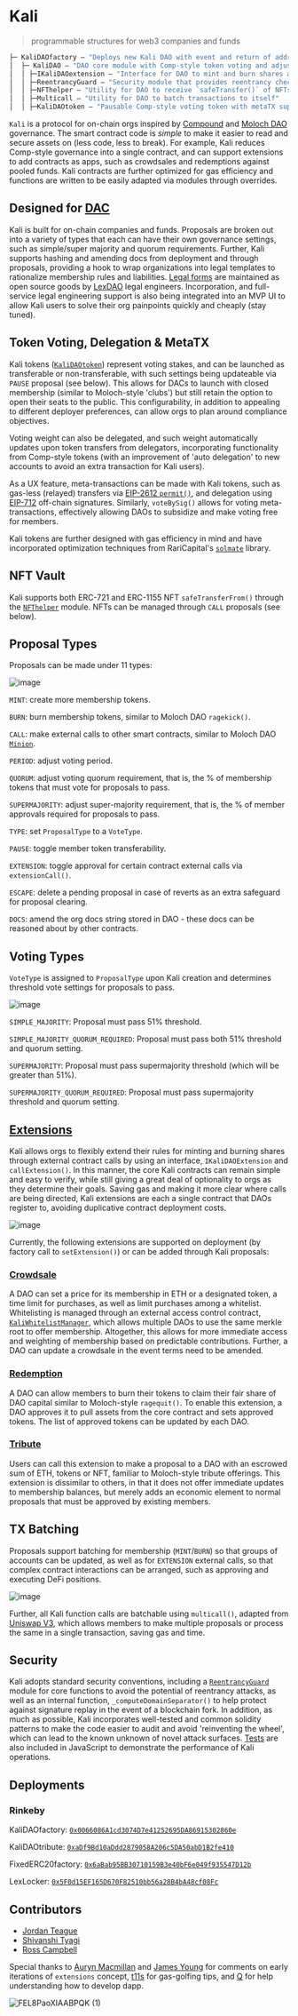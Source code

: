 # Kali
> programmable structures for web3 companies and funds

```ml
├─ KaliDAOfactory — "Deploys new Kali DAO with event and return of address"
│  ├─ KaliDAO — "DAO core module with Comp-style token voting and adjustment of membership, low-level calls on quorum/supermajority"
│  │ ├─IKaliDAOextension — "Interface for DAO to mint and burn shares as outputs of interactions with whitelisted external contracts"
│  │ ├─ReentrancyGuard — "Security module that provides reentrancy checks on core DAO functions"
│  │ ├─NFThelper — "Utility for DAO to receive `safeTransfer()` of NFTs under ERC-721 & ERC-1155 standards"
│  │ ├─Multicall — "Utility for DAO to batch transactions to itself"
│  │ ├─KaliDAOtoken — "Pausable Comp-style voting token with metaTX support"
```

`Kali` is a protocol for on-chain orgs inspired by [Compound](https://github.com/compound-finance/compound-protocol/tree/master/contracts/Governance) and [Moloch DAO](https://github.com/MolochVentures/moloch) governance. The smart contract code is *simple* to make it easier to read and secure assets on (less code, less to break). For example, Kali reduces Comp-style governance into a single contract, and can support extensions to add contracts as apps, such as crowdsales and redemptions against pooled funds. Kali contracts are further optimized for gas efficiency and functions are written to be easily adapted via modules through overrides. 

## Designed for [DAC](https://lawbitrage.typepad.com/blog/2015/02/empowering-distributed-autonomous-companies.html)

Kali is built for on-chain companies and funds. Proposals are broken out into a variety of types that each can have their own governance settings, such as simple/super majority and quorum requirements. Further, Kali supports hashing and amending docs from deployment and through proposals, providing a hook to wrap organizations into legal templates to rationalize membership rules and liabilities. [Legal forms](./legal) are maintained as open source goods by [LexDAO](https://twitter.com/lex_DAO) legal engineers. Incorporation, and full-service legal engineering support is also being integrated into an MVP UI to allow Kali users to solve their org painpoints quickly and cheaply (stay tuned).

## Token Voting, Delegation & MetaTX

Kali tokens ([`KaliDAOtoken`](https://github.com/lexDAO/Kali/blob/main/contracts/KaliDAOtoken.sol)) represent voting stakes, and can be launched as transferable or non-transferable, with such settings being updateable via `PAUSE` proposal (see below). This allows for DACs to launch with closed membership (similar to Moloch-style 'clubs') but still retain the option to open their seats to the public. This configurability, in addition to appealing to different deployer preferences, can allow orgs to plan around compliance objectives.

Voting weight can also be delegated, and such weight automatically updates upon token transfers from delegators, incorporating functionality from Comp-style tokens (with an improvement of 'auto delegation' to new accounts to avoid an extra transaction for Kali users). 

As a UX feature, meta-transactions can be made with Kali tokens, such as gas-less (relayed) transfers via [EIP-2612 `permit()`](https://eips.ethereum.org/EIPS/eip-2612), and delegation using [EIP-712](https://eips.ethereum.org/EIPS/eip-712) off-chain signatures. Similarly, `voteBySig()` allows for voting meta-transactions, effectively allowing DAOs to subsidize and make voting free for members. 

Kali tokens are further designed with gas efficiency in mind and have incorporated optimization techniques from RariCapital's [`solmate`](https://github.com/Rari-Capital/solmate/blob/main/src/tokens/ERC20.sol) library.

## NFT Vault

Kali supports both ERC-721 and ERC-1155 NFT `safeTransferFrom()` through the [`NFThelper`](https://github.com/lexDAO/Kali/blob/main/contracts/NFThelper.sol) module. NFTs can be managed through `CALL` proposals (see below).

## Proposal Types

Proposals can be made under 11 types: 

![image](https://user-images.githubusercontent.com/92001561/146144169-361124fb-1f3f-4477-a58f-9d093e1b57c0.png)

`MINT`: create more membership tokens.

`BURN`: burn membership tokens, similar to Moloch DAO `ragekick()`.

`CALL`: make external calls to other smart contracts, similar to Moloch DAO [`Minion`](https://github.com/raid-guild/moloch-minion). 

`PERIOD`: adjust voting period.

`QUORUM`: adjust voting quorum requirement, that is, the % of membership tokens that must vote for proposals to pass.

`SUPERMAJORITY`: adjust super-majority requirement, that is, the % of member approvals required for proposals to pass.

`TYPE`: set `ProposalType` to a `VoteType`.

`PAUSE`: toggle member token transferability.

`EXTENSION`: toggle approval for certain contract external calls via `extensionCall()`.

`ESCAPE`: delete a pending proposal in case of reverts as an extra safeguard for proposal clearing.

`DOCS`: amend the org docs string stored in DAO - these docs can be reasoned about by other contracts.

## Voting Types

`VoteType` is assigned to `ProposalType` upon Kali creation and determines threshold vote settings for proposals to pass.

![image](https://user-images.githubusercontent.com/92001561/143672159-7b19ce76-eeca-4468-b26f-e0914f347923.png)

`SIMPLE_MAJORITY`: Proposal must pass 51% threshold.

`SIMPLE_MAJORITY_QUORUM_REQUIRED`: Proposal must pass both 51% threshold and quorum setting.

`SUPERMAJORITY`: Proposal must pass supermajority threshold (which will be greater than 51%).

`SUPERMAJORITY_QUORUM_REQUIRED`: Proposal must pass supermajority threshold and quorum setting.

## [Extensions](./contracts/extensions)

Kali allows orgs to flexibly extend their rules for minting and burning shares through external contract calls by using an interface, `IKaliDAOExtension` and `callExtension()`. In this manner, the core Kali contracts can remain simple and easy to verify, while still giving a great deal of optionality to orgs as they determine their goals. Saving gas and making it more clear where calls are being directed, Kali extensions are each a single contract that DAOs register to, avoiding duplicative contract deployment costs.

![image](https://user-images.githubusercontent.com/92001561/144905154-3735687b-fde9-43c2-9d6b-2f172ceb9f66.png)

Currently, the following extensions are supported on deployment (by factory call to `setExtension()`) or can be added through Kali proposals:

### [Crowdsale](./contracts/extensions/crowdsale)

A DAO can set a price for its membership in ETH or a designated token, a time limit for purchases, as well as limit purchases among a whitelist. Whitelisting is managed through an external access control contract, [`KaliWhitelistManager`](https://github.com/lexDAO/Kali/blob/main/contracts/access/KaliWhiteListManager.sol), which allows multiple DAOs to use the same merkle root to offer membership. Altogether, this allows for more immediate access and weighting of membership based on predictable contributions. Further, a DAO can update a crowdsale in the event terms need to be amended.

### [Redemption](./contracts/extensions/redemption)

A DAO can allow members to burn their tokens to claim their fair share of DAO capital similar to Moloch-style `ragequit()`. To enable this extension, a DAO approves it to pull assets from the core contract and sets approved tokens. The list of approved tokens can be updated by each DAO.

### [Tribute](./contracts/extensions/tribute)

Users can call this extension to make a proposal to a DAO with an escrowed sum of ETH, tokens or NFT, familiar to Moloch-style tribute offerings. This extension is dissimilar to others, in that it does not offer immediate updates to membership balances, but merely adds an economic element to normal proposals that must be approved by existing members.

## TX Batching

Proposals support batching for membership (`MINT`/`BURN`) so that groups of accounts can be updated, as well as for `EXTENSION` external calls, so that complex contract interactions can be arranged, such as approving and executing DeFi positions.

![image](https://user-images.githubusercontent.com/92001561/144905292-0a4d752d-f251-40fd-b9af-538579437efa.png)

Further, all Kali function calls are batchable using `multicall()`, adapted from [Uniswap V3](https://github.com/Uniswap/v3-periphery/blob/main/contracts/base/Multicall.sol), which allows members to make multiple proposals or process the same in a single transaction, saving gas and time. 

## Security

Kali adopts standard security conventions, including a [`ReentrancyGuard`](https://github.com/lexDAO/Kali/blob/main/contracts/ReentrancyGuard.sol) module for core functions to avoid the potential of reentrancy attacks, as well as an internal function, `_computeDomainSeparator()` to help protect against signature replay in the event of a blockchain fork. In addition, as much as possible, Kali incorporates well-tested and common solidity patterns to make the code easier to audit and avoid 'reinventing the wheel', which can lead to the known unknown of novel attack surfaces. [Tests](https://github.com/lexDAO/Kali/blob/main/test/KaliDAO.test.js) are also included in JavaScript to demonstrate the performance of Kali operations.

## Deployments

### Rinkeby

KaliDAOfactory: [`0x0066086A1cd3074D7e41252695DA86915302860e`](https://rinkeby.etherscan.io/address/0x0066086A1cd3074D7e41252695DA86915302860e#code)

KaliDAOtribute: [`0xaDf9Bd10aDdd2879058A206c5DA50abD1B2fe410`](https://rinkeby.etherscan.io/address/0xaDf9Bd10aDdd2879058A206c5DA50abD1B2fe410#code)

FixedERC20factory: [`0x6aBab95BB30710159B3e40bF6e049f935547D12b`](https://rinkeby.etherscan.io/address/0x6aBab95BB30710159B3e40bF6e049f935547D12b#code)

LexLocker: [`0x5F0d15EF165D670F82510bb56a28B4bA48cf08Fc`](https://rinkeby.etherscan.io/address/0x5F0d15EF165D670F82510bb56a28B4bA48cf08Fc#code)

## Contributors

- [Jordan Teague](https://twitter.com/jordanteague)
- [Shivanshi Tyagi](https://twitter.com/nerderlyne)
- [Ross Campbell](https://twitter.com/r_ross_campbell)

Special thanks to [Auryn Macmillan](https://twitter.com/auryn_macmillan) and [James Young](https://twitter.com/jamesyoung) for comments on early iterations of `extensions` concept, [t11s](https://twitter.com/transmissions11) for gas-golfing tips, and [Q](https://twitter.com/quentinc137) for help understanding how to develop dapp.

![FEL8PaoXIAABPQK (1)](https://i.imgur.com/HL9UOUj.png)
